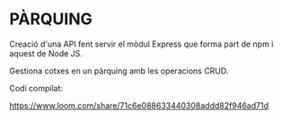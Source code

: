 # PÀRQUING

Creació d'una API fent servir el mòdul Express que forma part de npm i aquest  de Node JS.

Gestiona cotxes en un pàrquing amb les operacions CRUD.

Codi compilat:

https://www.loom.com/share/71c6e088633440308addd82f946ad71d
